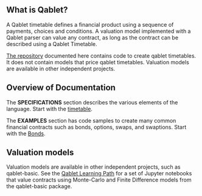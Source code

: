 ## What is Qablet?

A Qablet timetable defines a financial product using a sequence of payments, choices and conditions. A valuation model implemented with a Qablet parser can value any contract, as long as the contract can be described using a Qablet Timetable.

[The repository](https://github.com/qablet/qablet-contracts) documented here contains code to create qablet timetables. It does not contain models that price qablet timetables. 
Valuation models are available in other independent projects.

## Overview of Documentation

The **SPECIFICATIONS** section describes the various elements of the language.
Start with the [timetable](specifications/timetable.md).

The **EXAMPLES** section has code samples to create many common financial contracts such as
bonds, options, swaps, and swaptions.
Start with the [Bonds](examples/bond_zero.md).

## Valuation models

Valuation models are available in other independent projects, such as qablet-basic. See the [Qablet Learning Path](https://qablet-academy.github.io/intro/) for a set of Jupyter notebooks that value contracts using Monte-Carlo and Finite Difference models from the qablet-basic package.
